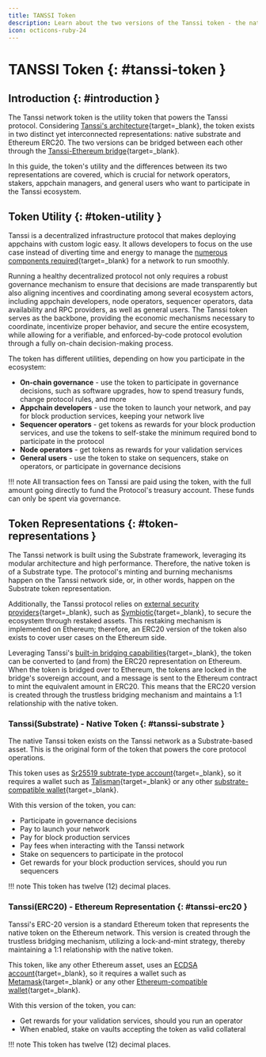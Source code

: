 ```yaml
---
title: TANSSI Token
description: Learn about the two versions of the Tanssi token - the native Substrate token and the ERC-20 representation on Ethereum, their utilities, and use cases.
icon: octicons-ruby-24
---
```


# TANSSI Token {: #tanssi-token }

## Introduction {: #introduction }

The Tanssi network token is the utility token that powers the Tanssi protocol. Considering [Tanssi's architecture](/learn/tanssi/overview/#tanssi-architecture){target=\_blank}, the token exists in two distinct yet interconnected representations: native substrate and Ethereum ERC20. The two versions can be bridged between each other through the [Tanssi-Ethereum bridge](/learn/tanssi/tanssi-ethereum-bridge/){target=\_blank}.

In this guide, the token's utility and the differences between its two representations are covered, which is crucial for network operators, stakers, appchain managers, and general users who want to participate in the Tanssi ecosystem.

## Token Utility {: #token-utility }

Tanssi is a decentralized infrastructure protocol that makes deploying appchains with custom logic easy. It allows developers to focus on the use case instead of diverting time and energy to manage the [numerous components required](/learn/tanssi/overview/#what-tanssi-provides){target=\_blank} for a network to run smoothly.

Running a healthy decentralized protocol not only requires a robust governance mechanism to ensure that decisions are made transparently but also aligning incentives and coordinating among several ecosystem actors, including appchain developers, node operators, sequencer operators, data availability and RPC providers, as well as general users. The Tanssi token serves as the backbone, providing the economic mechanisms necessary to coordinate, incentivize proper behavior, and secure the entire ecosystem, while allowing for a verifiable, and enforced-by-code protocol evolution through a fully on-chain decision-making process.

The token has different utilities, depending on how you participate in the ecosystem:

- **On-chain governance** - use the token to participate in governance decisions, such as software upgrades, how to spend treasury funds, change protocol rules, and more
- **Appchain developers** - use the token to launch your network, and pay for block production services, keeping your network live
- **Sequencer operators** - get tokens as rewards for your block production services, and use the tokens to self-stake the minimum required bond to participate in the protocol
- **Node operators** - get tokens as rewards for your validation services
- **General users** - use the token to stake on sequencers, stake on operators, or participate in governance decisions

!!! note
    All transaction fees on Tanssi are paid using the token, with the full amount going directly to fund the Protocol's treasury account. These funds can only be spent via governance.

## Token Representations {: #token-representations }

The Tanssi network is built using the Substrate framework, leveraging its modular architecture and high performance. Therefore, the native token is of a Substrate type. The protocol's minting and burning mechanisms happen on the Tanssi network side, or, in other words, happen on the Substrate token representation.

Additionally, the Tanssi protocol relies on [external security providers](/learn/tanssi/external-security-providers/){target=\_blank}, such as [Symbiotic](/learn/tanssi/external-security-providers/symbiotic/){target=\_blank}, to secure the ecosystem through restaked assets. This restaking mechanism is implemented on Ethereum; therefore, an ERC20 version of the token also exists to cover user cases on the Ethereum side.

Leveraging Tanssi's [built-in bridging capabilities](/builders/tanssi-network/bridge/){target=\_blank}, the token can be converted to (and from) the ERC20  representation on Ethereum. When the token is bridged over to Ethereum, the tokens are locked in the bridge's sovereign account, and a message is sent to the Ethereum contract to mint the equivalent amount in ERC20. This means that the ERC20 version is created through the trustless bridging mechanism and maintains a 1:1 relationship with the native token.

### Tanssi(Substrate) - Native Token {: #tanssi-substrate }

The native Tanssi token exists on the Tanssi network as a Substrate-based asset. This is the original form of the token that powers the core protocol operations.

This token uses as [Sr25519 subtrate-type account](/learn/tanssi/account-types/#key-types-in-tanssi-protocol){target=\_blank}, so it requires a wallet such as [Talisman](/builders/toolkit/substrate-api/wallets/talisman/){target=\_blank} or any other [substrate-compatible wallet](/builders/toolkit/substrate-api/wallets/){target=\_blank}.

With this version of the token, you can:

- Participate in governance decisions
- Pay to launch your network
- Pay for block production services
- Pay fees when interacting with the Tanssi network
- Stake on sequencers to participate in the protocol
- Get rewards for your block production services, should you run sequencers

!!! note
    This token has twelve (12) decimal places.

### Tanssi(ERC20) - Ethereum Representation {: #tanssi-erc20 }

Tanssi's ERC-20 version is a standard Ethereum token that represents the native token on the Ethereum network. This version is created through the trustless bridging mechanism, utilizing a lock-and-mint strategy, thereby maintaining a 1:1 relationship with the native token. 

This token, like any other Ethereum asset, uses an [ECDSA account](/learn/tanssi/account-types/#key-types-in-tanssi-protocol){target=\_blank}, so it requires a wallet such as [Metamask](/builders/toolkit/ethereum-api/wallets/metamask/){target=\_blank} or any other [Ethereum-compatible wallet](/builders/toolkit/ethereum-api/wallets/){target=\_blank}.

With this version of the token, you can:

- Get rewards for your validation services, should you run an operator
- When enabled, stake on vaults accepting the token as valid collateral

!!! note
    This token has twelve (12) decimal places.
